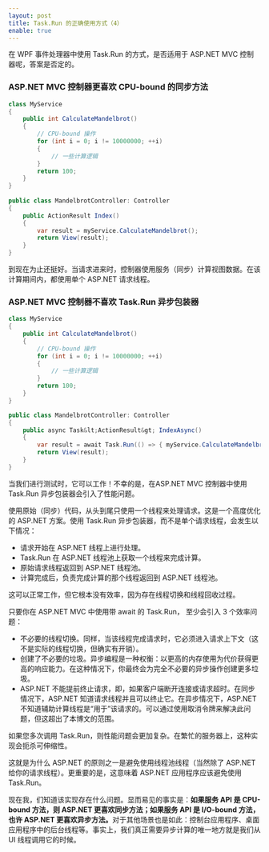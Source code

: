 ```yaml
---
layout: post
title: Task.Run 的正确使用方式（4）
enable: true
---
```


在 WPF 事件处理器中使用 Task.Run 的方式，是否适用于 ASP.NET MVC 控制器呢，答案是否定的。

### ASP.NET MVC 控制器更喜欢 CPU-bound 的同步方法

```c#
class MyService
{
    public int CalculateMandelbrot()
    {
        // CPU-bound 操作
        for (int i = 0; i != 10000000; ++i)
        {
            // 一些计算逻辑
        }
        return 100;
    }
}
    
public class MandelbrotController: Controller
{
    public ActionResult Index()
    {
        var result = myService.CalculateMandelbrot();
        return View(result);
    }
}
```

到现在为止还挺好。当请求进来时，控制器使用服务（同步）计算视图数据。在该计算期间内，都使用单个 ASP.NET 请求线程。

### ASP.NET MVC 控制器不喜欢 Task.Run 异步包装器

```c#
class MyService
{
    public int CalculateMandelbrot()
    {
        // CPU-bound 操作
        for (int i = 0; i != 10000000; ++i)
        {
            // 一些计算逻辑
        }
        return 100;
    }
}

public class MandelbrotController: Controller
{
    public async Task&lt;ActionResult&gt; IndexAsync()
    {
        var result = await Task.Run(() => { myService.CalculateMandelbrotAsync(); }); 
        return View(result);
    }
}
```

当我们进行测试时，它可以工作！不幸的是，在ASP.NET MVC 控制器中使用 Task.Run 异步包装器会引入了性能问题。

使用原始（同步）代码，从头到尾只使用一个线程来处理请求。这是一个高度优化的 ASP.NET 方案。使用 Task.Run 异步包装器，而不是单个请求线程，会发生以下情况：

- 请求开始在 ASP.NET 线程上进行处理。
- Task.Run 在 ASP.NET 线程池上获取一个线程来完成计算。
- 原始请求线程返回到 ASP.NET 线程池。
- 计算完成后，负责完成计算的那个线程返回到 ASP.NET 线程池。

这可以正常工作，但它根本没有效率，因为存在线程切换和线程回收过程。

只要你在 ASP.NET MVC 中使用带 await 的 Task.Run， 至少会引入 3 个效率问题：

- 不必要的线程切换。同样，当该线程完成请求时，它必须进入请求上下文（这不是实际的线程切换，但确实有开销）。
- 创建了不必要的垃圾。异步编程是一种权衡：以更高的内存使用为代价获得更高的响应能力。在这种情况下，你最终会为完全不必要的异步操作创建更多垃圾。
- ASP.NET 不能提前终止请求，即，如果客户端断开连接或请求超时。在同步情况下，ASP.NET 知道请求线程并且可以终止它。在异步情况下，ASP.NET 不知道辅助计算线程是“用于”该请求的。可以通过使用取消令牌来解决此问题，但这超出了本博文的范围。

如果您多次调用 Task.Run，则性能问题会更加复杂。在繁忙的服务器上，这种实现会扼杀可伸缩性。

这就是为什么 ASP.NET 的原则之一是避免使用线程池线程（当然除了 ASP.NET 给你的请求线程）。更重要的是，这意味着 ASP.NET 应用程序应该避免使用 Task.Run。

现在我，们知道该实现存在什么问题。显而易见的事实是：<strong>如果服务 API 是 CPU-bound 方法，则 ASP.NET 更喜欢同步方法；如果服务 API 是 I/O-bound 方法，也许 ASP.NET 更喜欢异步方法。</strong>对于其他场景也是如此：控制台应用程序、桌面应用程序中的后台线程等。事实上，我们真正需要异步计算的唯一地方就是我们从 UI 线程调用它的时候。